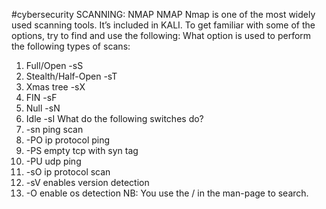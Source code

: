 #cybersecurity 
SCANNING: NMAP
NMAP
Nmap is one of the most widely used scanning tools.
It’s included in KALI.
To get familiar with some of the options, try to find and use the following:
What option is used to perform the following types of scans:
1. Full/Open -sS
2. Stealth/Half-Open -sT
3. Xmas tree -sX
4. FIN -sF
5. Null -sN
6. Idle -sI
What do the following switches do?
1. -sn ping scan
2. -PO ip protocol ping
3. -PS  empty tcp with syn tag
4. -PU udp ping
5. -sO ip protocol scan
6. -sV enables version detection
7. -O enable os detection
NB: You use the / in the man-page to search.